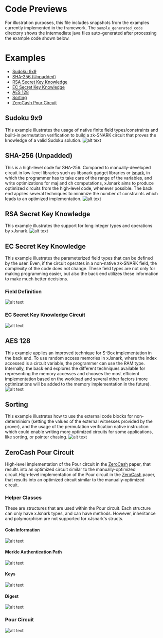# Code Previews

For illustration purposes, this file includes snapshots from the examples currently implemented in the framework. The ``sample_generated_code`` directory shows the intermediate java files auto-generated after processing the example code shown below.

# Examples
- [Sudoku 9x9](https://github.com/akosba/xjsnark/tree/master/code_previews#sudoku-9x9)
- [SHA-256 (Unpadded)](https://github.com/akosba/xjsnark/tree/master/code_previews/README.md#sha-256-unpadded)
- [RSA Secret Key Knowledge](https://github.com/akosba/xjsnark/tree/master/code_previews/README.md#rsa-secret-key-knowledge)
- [EC Secret Key Knowledge](https://github.com/akosba/xjsnark/tree/master/code_previews/README.md#ec-secret-key-knowledge)
- [AES 128](https://github.com/akosba/xjsnark/tree/master/code_previews/README.md#aes-128)
- [Sorting](https://github.com/akosba/xjsnark/tree/master/code_previews/README.md#sorting)
- [ZeroCash Pour Circuit](https://github.com/akosba/xjsnark/tree/master/code_previews/README.md#zerocash-pour-circuit)

## Sudoku 9x9
This example illustrates the usage of native finite field types/constraints and builti-in permutation verification to build a zk-SNARK circuit that proves the knowledge of a valid Sudoku solution.
![alt text](examples_snapshots/sudoku9x9.png)
## SHA-256 (Unpadded)
This is a high-level code for SHA-256. Compared to manually-developed circuit in low-level libraries such as libsnark gadget libraries or [jsnark](https://github.com/akosba/jsnark/blob/d12b6d93a0ec1760ffe34b7f36e4fb4d8562ca93/JsnarkCircuitBuilder/src/examples/gadgets/hash/SHA256Gadget.java), in which the programmer has to take care of the range of the variables, and write optimizations for maj and ch computations, xJsnark aims to produce optimized circuits from the high-level code, whenever possible. The back end applies several techniques to minimize the number of constraints which leads to an optimized implementation.
![alt text](examples_snapshots/SHA256.png)
## RSA Secret Key Knowledge
This example illustrates the support for long integer types and operations by xJsnark.
![alt text](examples_snapshots/RSA_Secret_Key_Knowledge.png)
## EC Secret Key Knowledge
This example illustrates the parameterized field types that can be defined by the user. Even, if the circuit operates in a non-native zk-SNARK field, the complexity of the code does not change. These field types are not only for making programming easier, but also the back end utilizes these information to make much better decisions.
### Field Definition
![alt text](examples_snapshots/FieldDefTable_EC.png)
### EC Secret Key Knowledge Circuit
![alt text](examples_snapshots/EC_Secret_Key_Knowledge.png)
## AES 128
This example applies an improved technique for S-Box implementation in the back end. To use random access memories in xJsnark, where the index accessed is a circuit variable, the programmer can use the RAM type. Internally, the back end explores the different techniques available for representing the memory accesses and chooses the most efficient implementation based on the workload and several other factors (more optimizations will be added to the memory implementation in the future).
![alt text](examples_snapshots/AES128.png)
## Sorting
 This example illustrates how to use the external code blocks for non-determinism (setting the values of the external witnesses provided by the prover), and the usage of the permutation verification native instruction which could enable writing more optimized circuits for some applications, like sorting, or pointer chasing.
![alt text](examples_snapshots/sorting.png)
## ZeroCash Pour Circuit
High-level implementation of the Pour circuit in the [ZeroCash](http://zerocash-project.org/media/pdf/zerocash-extended-20140518.pdf) paper, that results into an optimized circuit similar to the manually-optimized circuit.High-level implementation of the Pour circuit in the [ZeroCash](http://zerocash-project.org/media/pdf/zerocash-extended-20140518.pdf) paper, that results into an optimized circuit similar to the manually-optimized circuit. 
### Helper Classes
These are structures that are used within the Pour circuit. Each structure can only have xJsnark types, and can have methods. However, inheritance and polymorphism are not supported for xJsnark's structs.
#### Coin Information
![alt text](examples_snapshots/zerocash_coin.png)
#### Merkle Authentication Path
![alt text](examples_snapshots/zerocash_merkle_auth_path.png)
#### Keys
![alt text](examples_snapshots/zerocash_keys.png)
#### Digest
![alt text](examples_snapshots/zerocash_digest.png)
### Pour Circuit
![alt text](examples_snapshots/zerocash_pour.png)

